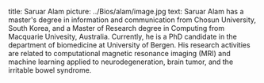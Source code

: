 title: Saruar Alam
picture: ../Bios/alam/image.jpg
text: 
Saruar Alam has a master's degree in information and communication from Chosun University, South Korea,  and a Master of Research degree in Computing from Macquarie Univesity, Australia. 
Currently, he is a PhD candidate in the department of biomedicine at University of Bergen. His research activities are related to computational magnetic resonance imaging (MRI) and machine learning applied to neurodegeneration, brain tumor, and the irritable bowel syndrome.
